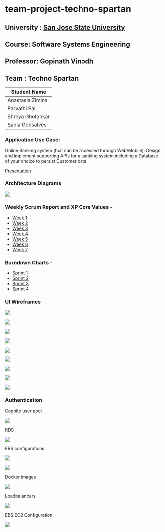 # team-project-techno-spartan
## University : [San Jose State University](http://www.sjsu.edu/)
## Course: Software Systems Engineering
## Professor: Gopinath Vinodh

## Team : Techno Spartan
Student Name      |
-------------     |
Anastasia Zimina |
Parvathi Pai     |
Shreya Ghotankar  |
Sania Gonsalves |

### Application Use Case:
Online Banking system (that can be accessed through Web/Mobile).
Design and implement supporting APIs for a banking system including a Database of your choice to persist Customer data.

[Presentation](https://drive.google.com/file/d/108a2S7EwK9Hgc-UYrIA2qtiILxSBl3u0/view?usp=sharing)

### Architecture Diagrams
![](Documentation/architecture.png)

### Weekly Scrum Report and XP Core Values -
* [Week 1](Documentation/ScrumReports/2021-03-14WeeklyScrumReport.pdf)
* [Week 2](Documentation/ScrumReports/2021-04-02WeeklyScrumReport.pdf)
* [Week 3](Documentation/ScrumReports/2021-04-07WeeklyScrumReport.pdf)
* [Week 4](Documentation/ScrumReports/2021-04-15WeeklyScrumReport.pdf)
* [Week 5](Documentation/ScrumReports/2021-04-25WeeklyScrumReport.pdf)
* [Week 6](Documentation/ScrumReports/2021-05-02WeeklyScrumReportpdf.pdf)
* [Week 7](Documentation/ScrumReports/2021-05-09WeeklyScrumReport.pdf)

### Burndown Charts -
* [Sprint 1](Documentation/ScrumReports/Burndown-Sprint1.png)
* [Sprint 2](Documentation/ScrumReports/Burndown-Sprint2.png)
* [Sprint 3](Documentation/ScrumReports/Burndown-Sprint3.png)
* [Sprint 4](Documentation/ScrumReports/Burndown-Sprint4.png)

### UI Wireframes

![](Documentation/UIWireFrames/User_Dashboard.png)

![](Documentation/UIWireFrames/Account_Page.png)

![](Documentation/UIWireFrames/Open_Account.png)

![](Documentation/UIWireFrames/Close_Account.png)

![](Documentation/UIWireFrames/Close_Account-Error.png)

![](Documentation/UIWireFrames/Transfer_Page.png)

![](Documentation/UIWireFrames/Transaction_Page.png)

![](Documentation/UIWireFrames/Bill_Payment.png)

![](Documentation/UIWireFrames/Admin_Page.png)

###  Authentication

Cognito user pool

![](Documentation/UIWireFrames/cognito.png)

RDS

![](Documentation/UIWireFrames/RDS.png)

EBS configurations

![](Documentation/UIWireFrames/eb.png)

![](Documentation/UIWireFrames/eb.png)


Docker images

![](Documentation/UIWireFrames/elasticbeanstack.png)

Loadbalancers

![](Documentation/UIWireFrames/loadbalancers.png)

EBS EC2 Configuration


![](Documentation/UIWireFrames/parameters.png)
